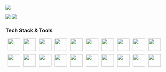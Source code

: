 ![](http://github-profile-summary-cards.vercel.app/api/cards/profile-details?username=matveytizhin&theme=chartreuse_dark)

![](http://github-profile-summary-cards.vercel.app/api/cards/stats?username=matveytizhin&theme=city_lights&total_prs=false)
![](http://github-profile-summary-cards.vercel.app/api/cards/repos-per-language?username=matveytizhin&theme=city_lights)

### Tech Stack & Tools

<div style="display: flex; justify-content: center; flex-wrap: wrap; gap: 10px;">
  <img src="https://cdn.jsdelivr.net/gh/devicons/devicon@latest/icons/python/python-original-wordmark.svg" width="40" height="40"/>
  <img src="https://cdn.jsdelivr.net/gh/devicons/devicon@latest/icons/jupyter/jupyter-original-wordmark.svg" width="40" height="40"/>
  <img src="https://cdn.jsdelivr.net/gh/devicons/devicon@latest/icons/numpy/numpy-original.svg" width="40" height="40"/>
  <img src="https://cdn.jsdelivr.net/gh/devicons/devicon@latest/icons/pandas/pandas-original-wordmark.svg" width="40" height="40"/>
  <img src="https://cdn.jsdelivr.net/gh/devicons/devicon@latest/icons/scikitlearn/scikitlearn-original.svg" width="40" height="40"/>
  <img src="https://cdn.jsdelivr.net/gh/devicons/devicon@latest/icons/pytorch/pytorch-original.svg" width="40" height="40"/>
  <img src="https://cdn.jsdelivr.net/gh/devicons/devicon@latest/icons/docker/docker-original-wordmark.svg" width="40" height="40"/>
  <img src="https://cdn.jsdelivr.net/gh/devicons/devicon@latest/icons/streamlit/streamlit-original.svg" width="40" height="40"/>
  <img src="https://cdn.jsdelivr.net/gh/devicons/devicon@latest/icons/fastapi/fastapi-original.svg" width="40" height="40"/>
  <img src="https://cdn.jsdelivr.net/gh/devicons/devicon@latest/icons/vscode/vscode-original.svg" width="40" height="40"/>
</div>
<div style="display: flex; justify-content: center; flex-wrap: wrap; gap: 10px; margin-top: 10px;">
  <img src="https://cdn.jsdelivr.net/gh/devicons/devicon@latest/icons/csharp/csharp-original.svg" width="40" height="40"/>
  <img src="https://cdn.jsdelivr.net/gh/devicons/devicon@latest/icons/blender/blender-original.svg" width="40" height="40"/>
  <img src="https://cdn.jsdelivr.net/gh/devicons/devicon@latest/icons/java/java-original.svg" width="40" height="40"/>
  <img src="https://cdn.jsdelivr.net/gh/devicons/devicon@latest/icons/javascript/javascript-original.svg" width="40" height="40"/>
  <img src="https://cdn.jsdelivr.net/gh/devicons/devicon@latest/icons/azuresqldatabase/azuresqldatabase-original.svg" width="40" height="40"/>
  <img src="https://cdn.jsdelivr.net/gh/devicons/devicon@latest/icons/latex/latex-original.svg" width="40" height="40"/>
  <img src="https://cdn.jsdelivr.net/gh/devicons/devicon@latest/icons/linux/linux-original.svg" width="40" height="40"/>
  <img src="https://cdn.jsdelivr.net/gh/devicons/devicon@latest/icons/matplotlib/matplotlib-original.svg" width="40" height="40"/>
  <img src="https://cdn.jsdelivr.net/gh/devicons/devicon@latest/icons/react/react-original.svg" width="40" height="40"/>
  <img src="https://cdn.jsdelivr.net/gh/devicons/devicon@latest/icons/cplusplus/cplusplus-original.svg" width="40" height="40"/>
</div>
